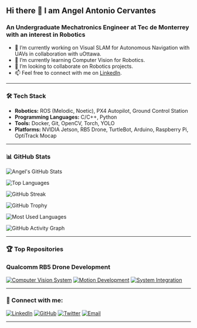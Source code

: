 ## Hi there 👋 I am Angel Antonio Cervantes
### An Undergraduate Mechatronics Engineer at Tec de Monterrey with an interest in Robotics 

- 🔭 I’m currently working on Visual SLAM for Autonomous Navigation with UAVs in collaboration with uOttawa.
- 🌱 I’m currently learning Computer Vision for Robotics.
- 👯 I’m looking to collaborate on Robotics projects.
- 📫 Feel free to connect with me on [LinkedIn](https://www.linkedin.com/in/angelcervant/).

---

### 🛠️ Tech Stack
- **Robotics:** ROS (Melodic, Noetic), PX4 Autopilot, Ground Control Station
- **Programming Languages:** C/C++, Python
- **Tools:** Docker, Git, OpenCV, Torch, YOLO
- **Platforms:** NVIDIA Jetson, RB5 Drone, TurtleBot, Arduino, Raspberry Pi, OptiTrack Mocap

---

### 📊 GitHub Stats

![Angel's GitHub Stats](https://github-readme-stats.vercel.app/api?username=angelcervant1&show_icons=true&theme=radical)

![Top Languages](https://github-readme-stats.vercel.app/api/top-langs/?username=angelcervant1&layout=compact&theme=radical)

![GitHub Streak](https://github-readme-streak-stats.herokuapp.com/?user=angelcervant1&theme=radical)

![GitHub Trophy](https://github-profile-trophy.vercel.app/?username=angelcervant1&theme=radical)

![Most Used Languages](https://github-readme-stats.vercel.app/api/top-langs/?username=angelcervant1&langs_count=10&theme=radical&layout=compact)

![GitHub Activity Graph](https://activity-graph.herokuapp.com/graph?username=angelcervant1&theme=react-dark&hide_border=true)

---

### 🏆 Top Repositories
### Qualcomm RB5 Drone Development
<!-- Replace the links and repository names with your actual top repositories -->
[![Computer Vision System](https://github-readme-stats.vercel.app/api/pin/?username=angelcervant1&repo=rb5_vision)](https://github.com/angelcervant1/rb5_vision)
[![Motion Development](https://github-readme-stats.vercel.app/api/pin/?username=angelcervant1&repo=rb5-flight-summer-dev_ws)](https://github.com/angelcervant1/rb5-flight-summer-dev_ws)
[![System Integration](https://github-readme-stats.vercel.app/api/pin/?username=angelcervant1&repo=rb5-jetson_docker)](https://github.com/angelcervant1/rb5-jetson_docker)

---

### 🔗 Connect with me:
[![LinkedIn](https://img.shields.io/badge/-LinkedIn-blue?style=flat&logo=Linkedin&logoColor=white)](https://www.linkedin.com/in/angelcervant1/)
[![GitHub](https://img.shields.io/badge/-GitHub-black?style=flat&logo=github&logoColor=white)](https://github.com/angelcervant1)
[![Twitter](https://img.shields.io/badge/-Twitter-blue?style=flat&logo=Twitter&logoColor=white)](https://twitter.com/your-twitter-handle)
[![Email](https://img.shields.io/badge/-Email-D14836?style=flat&logo=Gmail&logoColor=white)](mailto:angelcervant@hotmail.com)

---

